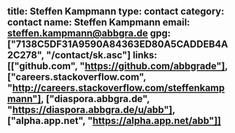 title: Steffen Kampmann
type: contact
category: contact
name: Steffen Kampmann
email: steffen.kampmann@abbgra.de
gpg: ["7138C5DF31A9590A84363ED80A5CADDEB4A2C278", "/contact/sk.asc"]
links: [["github.com", "https://github.com/abbgrade"], ["careers.stackoverflow.com", "http://careers.stackoverflow.com/steffenkampmann"], ["diaspora.abbgra.de", "https://diaspora.abbgra.de/u/abb"], ["alpha.app.net", "https://alpha.app.net/abb"]]
---
